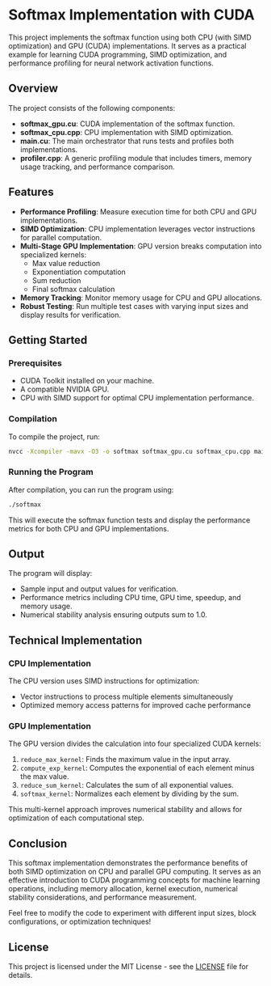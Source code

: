 # Softmax Implementation with CUDA

This project implements the softmax function using both CPU (with SIMD optimization) and GPU (CUDA) implementations. It serves as a practical example for learning CUDA programming, SIMD optimization, and performance profiling for neural network activation functions.

## Overview

The project consists of the following components:
- **softmax_gpu.cu**: CUDA implementation of the softmax function.
- **softmax_cpu.cpp**: CPU implementation with SIMD optimization.
- **main.cu**: The main orchestrator that runs tests and profiles both implementations.
- **profiler.cpp**: A generic profiling module that includes timers, memory usage tracking, and performance comparison.

## Features

- **Performance Profiling**: Measure execution time for both CPU and GPU implementations.
- **SIMD Optimization**: CPU implementation leverages vector instructions for parallel computation.
- **Multi-Stage GPU Implementation**: GPU version breaks computation into specialized kernels:
  - Max value reduction
  - Exponentiation computation
  - Sum reduction
  - Final softmax calculation
- **Memory Tracking**: Monitor memory usage for CPU and GPU allocations.
- **Robust Testing**: Run multiple test cases with varying input sizes and display results for verification.

## Getting Started

### Prerequisites

- CUDA Toolkit installed on your machine.
- A compatible NVIDIA GPU.
- CPU with SIMD support for optimal CPU implementation performance.

### Compilation

To compile the project, run:

```bash
nvcc -Xcompiler -mavx -O3 -o softmax softmax_gpu.cu softmax_cpu.cpp main.cu ../common/profiler.cpp
```

### Running the Program

After compilation, you can run the program using:

```bash
./softmax
```

This will execute the softmax function tests and display the performance metrics for both CPU and GPU implementations.

## Output

The program will display:
- Sample input and output values for verification.
- Performance metrics including CPU time, GPU time, speedup, and memory usage.
- Numerical stability analysis ensuring outputs sum to 1.0.

## Technical Implementation

### CPU Implementation

The CPU version uses SIMD instructions for optimization:
- Vector instructions to process multiple elements simultaneously
- Optimized memory access patterns for improved cache performance

### GPU Implementation

The GPU version divides the calculation into four specialized CUDA kernels:
1. `reduce_max_kernel`: Finds the maximum value in the input array.
2. `compute_exp_kernel`: Computes the exponential of each element minus the max value.
3. `reduce_sum_kernel`: Calculates the sum of all exponential values.
4. `softmax_kernel`: Normalizes each element by dividing by the sum.

This multi-kernel approach improves numerical stability and allows for optimization of each computational step.

## Conclusion

This softmax implementation demonstrates the performance benefits of both SIMD optimization on CPU and parallel GPU computing. It serves as an effective introduction to CUDA programming concepts for machine learning operations, including memory allocation, kernel execution, numerical stability considerations, and performance measurement.

Feel free to modify the code to experiment with different input sizes, block configurations, or optimization techniques!

## License

This project is licensed under the MIT License - see the [LICENSE](LICENSE) file for details.
